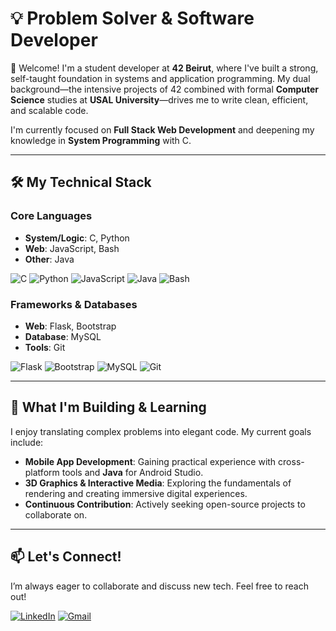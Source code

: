 # 💡 Problem Solver & Software Developer

👋 Welcome! I'm a student developer at **42 Beirut**, where I've built a strong, self-taught foundation in systems and application programming. My dual background—the intensive projects of 42 combined with formal **Computer Science** studies at **USAL University**—drives me to write clean, efficient, and scalable code.

I'm currently focused on **Full Stack Web Development** and deepening my knowledge in **System Programming** with C.

---

## 🛠️ My Technical Stack

### Core Languages
-   **System/Logic**: C, Python
-   **Web**: JavaScript, Bash
-   **Other**: Java

![C](https://img.shields.io/badge/C-00599C?style=for-the-badge&logo=c&logoColor=white)
![Python](https://img.shields.io/badge/Python-3776AB?style=for-the-badge&logo=python&logoColor=white)
![JavaScript](https://img.shields.io/badge/JavaScript-F7DF1E?style=for-the-badge&logo=javascript&logoColor=black)
![Java](https://img.shields.io/badge/Java-ED8B00?style=for-the-badge&logo=java&logoColor=white)
![Bash](https://img.shields.io/badge/Bash-4EAA25?style=for-the-badge&logo=gnu-bash&logoColor=white)

### Frameworks & Databases
-   **Web**: Flask, Bootstrap
-   **Database**: MySQL
-   **Tools**: Git

![Flask](https://img.shields.io/badge/Flask-000000?style=for-the-badge&logo=flask&logoColor=white)
![Bootstrap](https://img.shields.io/badge/Bootstrap-7952B3?style=for-the-badge&logo=bootstrap&logoColor=white)
![MySQL](https://img.shields.io/badge/MySQL-4479A1?style=for-the-badge&logo=mysql&logoColor=white)
![Git](https://img.shields.io/badge/Git-F05032?style=for-the-badge&logo=git&logoColor=white)

---

## 🎯 What I'm Building & Learning

I enjoy translating complex problems into elegant code. My current goals include:

-   **Mobile App Development**: Gaining practical experience with cross-platform tools and **Java** for Android Studio.
-   **3D Graphics & Interactive Media**: Exploring the fundamentals of rendering and creating immersive digital experiences.
-   **Continuous Contribution**: Actively seeking open-source projects to collaborate on.

---

## 📫 Let's Connect!

I’m always eager to collaborate and discuss new tech. Feel free to reach out!

[![LinkedIn](https://img.shields.io/badge/LinkedIn-0077B5?style=for-the-badge&logo=linkedin&logoColor=white)](https://www.linkedin.com/in/ali-koaik-86a4b4272)
[![Gmail](https://img.shields.io/badge/Gmail-D14836?style=for-the-badge&logo=gmail&logoColor=white)](mailto:alikoaik004@gmail.com)
